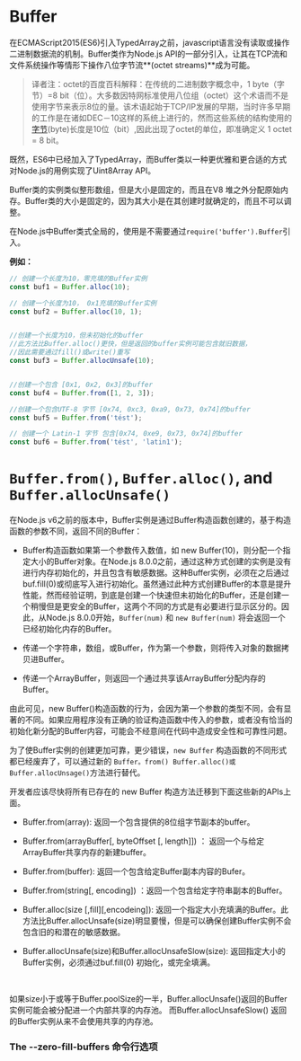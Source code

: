 # Buffer

在ECMAScript2015(ES6)引入TypedArray之前，javascript语言没有读取或操作二进制数据流的机制。Buffer类作为Node.js API的一部分引入，让其在TCP流和文件系统操作等情形下操作八位字节流**(octet streams)**成为可能。

> 译者注：octet的百度百科解释：在传统的二进制数字概念中，1 byte（字节）=8 bit（位）。大多数因特网标准使用八位组（octet）这个术语而不是使用字节来表示8位的量。该术语起始于TCP/IP发展的早期，当时许多早期的工作是在诸如DEC－10这样的系统上进行的，然而这些系统的结构使用的[字节](https://baike.baidu.com/item/%E5%AD%97%E8%8A%82)(byte)长度是10位（bit）,因此出现了octet的单位，即准确定义 1 octet = 8 bit。



既然，ES6中已经加入了TypedArray，而Buffer类以一种更优雅和更合适的方式对Node.js的用例实现了Uint8Array API。



Buffer类的实例类似整形数组，但是大小是固定的，而且在V8 堆之外分配原始内存。Buffer类的大小是固定的，因为其大小是在其创建时就确定的，而且不可以调整。

在Node.js中Buffer类式全局的，使用是不需要通过`require('buffer').Buffer`引入。

**例如：**

```javascript
// 创建一个长度为10，零充填的Buffer实例
const buf1 = Buffer.alloc(10);

// 创建一个长度为10， 0x1充填的Buffer实例
const buf2 = Buffer.alloc(10, 1);


//创建一个长度为10，但未初始化的buffer
//此方法比Buffer.alloc()更快，但是返回的buffer实例可能包含就旧数据，
//因此需要通过fill()或write()重写
const buf3 = Buffer.allocUnsafe(10);


//创建一个包含 [0x1, 0x2, 0x3]的buffer
const buf4 = Buffer.from([1, 2, 3]);

//创建一个包含UTF-8 字节 [0x74, 0xc3, 0xa9, 0x73, 0x74]的buffer
const buf5 = Buffer.from('tést');

// 创建一个 Latin-1 字节 包含[0x74, 0xe9, 0x73, 0x74]的buffer
const buf6 = Buffer.from('tést', 'latin1');
```





# `Buffer.from()`, `Buffer.alloc()`, and `Buffer.allocUnsafe()`



在Node.js v6之前的版本中，Buffer实例是通过Buffer构造函数创建的，基于构造函数的参数不同，返回不同的Buffer：



- Buffer构造函数如果第一个参数传入数值，如 new Buffer(10)，则分配一个指定大小的Buffer对象。在Node.js 8.0.0之前，通过这种方式创建的实例是没有进行内存初始化的，并且包含有敏感数据。这种Buffer实例，必须在之后通过buf.fill(0)或彻底写入进行初始化。虽然通过此种方式创建Buffer的本意是提升性能，然而经验证明，到底是创建一个快速但未初始化的Buffer，还是创建一个稍慢但是更安全的Buffer，这两个不同的方式是有必要进行显示区分的。因此，从Node.js 8.0.0开始，`Buffer(num)` 和 `new Buffer(num)`  将会返回一个已经初始化内存的Buffer。


- 传递一个字符串，数组，或Buffer，作为第一个参数，则将传入对象的数据拷贝进Buffer。
- 传递一个ArrayBuffer，则返回一个通过共享该ArrayBuffer分配内存的Buffer。



由此可见，new Buffer()构造函数的行为，会因为第一个参数的类型不同，会有显著的不同。如果应用程序没有正确的验证构造函数中传入的参数，或者没有恰当的初始化新分配的Buffer内容，可能会不经意间在代码中造成安全性和可靠性问题。



为了使Buffer实例的创建更加可靠，更少错误，`new Buffer` 构造函数的不同形式都已经废弃了，可以通过新的 `Buffer。from() Buffer.alloc()或 Buffer.allocUnsage()`方法进行替代。



开发者应该尽快将所有已存在的 new Buffer 构造方法迁移到下面这些新的APIs上面。

- Buffer.from(array):   返回一个包含提供的8位组字节副本的buffer。
- Buffer.from(arrayBuffer[, byteOffset [, length\]]) ： 返回一个与给定ArrayBuffer共享内存的新建buffer。
- Buffer.from(buffer):  返回一个包含给定Buffer副本内容的Bufer。


- Buffer.from(string[, encoding\]) ：返回一个包含给定字符串副本的Buffer。

- Buffer.alloc(size [,fill][,encodeing\]):  返回一个指定大小充填满的Buffer。此方法比Buffer.allocUnsafe(size)明显要慢，但是可以确保创建Buffer实例不会包含旧的和潜在的敏感数据。

- Buffer.allocUnsafe(size)和Buffer.allocUnsafeSlow(size): 返回指定大小的Buffer实例，必须通过buf.fill(0) 初始化，或完全填满。

  ​

如果size小于或等于Buffer.poolSize的一半，Buffer.allocUnsafe()返回的Buffer实例可能会被分配进一个内部共享的内存池。 而Buffer.allocUnsafeSlow() 返回的Buffer实例从来不会使用共享的内存池。



### The --zero-fill-buffers 命令行选项





















